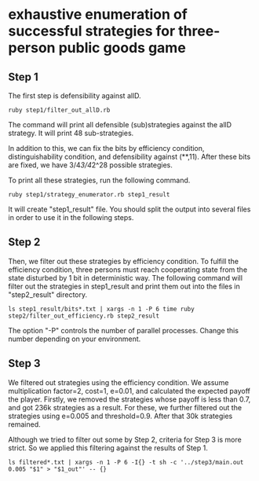 # exhaustive enumeration of successful strategies for three-person public goods game

## Step 1

The first step is defensibility against allD.

```
ruby step1/filter_out_allD.rb
```

The command will print all defensible (sub)strategies against the allD strategy.
It will print 48 sub-strategies.

In addition to this, we can fix the bits by efficiency condition, distinguishability condition, and defensibility against (**,11).
After these bits are fixed, we have 3/4*3/4*2^28 possible strategies.

To print all these strategies, run the following command.

```
ruby step1/strategy_enumerator.rb step1_result
```

It will create "step1_result" file.
You should split the output into several files in order to use it in the following steps.

## Step 2

Then, we filter out these strategies by efficiency condition.
To fulfill the efficiency condition, three persons must reach cooperating state from the state disturbed by 1 bit in deterministic way.
The following command will filter out the strategies in step1_result and print them out into the files in "step2_result" directory.

```
ls step1_result/bits*.txt | xargs -n 1 -P 6 time ruby step2/filter_out_efficiency.rb step2_result
```

The option "-P" controls the number of parallel processes. Change this number depending on your environment.

## Step 3

We filtered out strategies using the efficiency condition.
We assume multiplication factor=2, cost=1, e=0.01, and calculated the expected payoff the player. Firstly, we removed the strategies whose payoff is less than 0.7, and got 236k strategies as a result.
For these, we further filtered out the strategies using e=0.005 and threshold=0.9. After that 30k strategies remained.

Although we tried to filter out some by Step 2, criteria for Step 3 is more strict. So we applied this filtering against the results of Step 1.

```
ls filtered*.txt | xargs -n 1 -P 6 -I{} -t sh -c '../step3/main.out 0.005 "$1" > "$1_out"' -- {}
```

